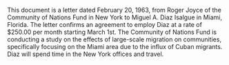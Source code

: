 This document is a letter dated February 20, 1963, from Roger Joyce of the Community of Nations Fund in New York to Miguel A. Diaz Isalgue in Miami, Florida. The letter confirms an agreement to employ Diaz at a rate of $250.00 per month starting March 1st. The Community of Nations Fund is conducting a study on the effects of large-scale migration on communities, specifically focusing on the Miami area due to the influx of Cuban migrants. Diaz will spend time in the New York offices and travel.
